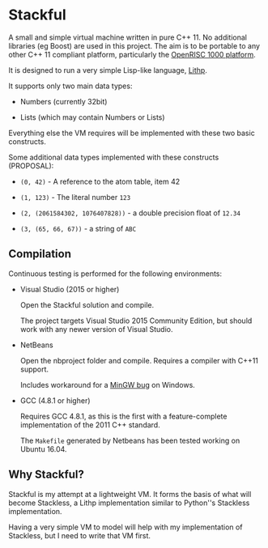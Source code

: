 Stackful
========

A small and simple virtual machine written in pure C++ 11. No additional
libraries (eg Boost) are used in this project. The aim is to be portable to
any other C++ 11 compliant platform, particularly the [OpenRISC 1000 platform](https://openrisc.io/).

It is designed to run a very simple Lisp-like language, [Lithp](http://github.com/andrakis/node-lithp).

It supports only two main data types:

* Numbers (currently 32bit)

* Lists (which may contain Numbers or Lists)

Everything else the VM requires will be implemented with these two basic constructs.

Some additional data types implemented with these constructs (PROPOSAL):

* `(0, 42)` - A reference to the atom table, item 42

* `(1, 123)` - The literal number `123`

* `(2, (2061584302, 1076407828))` - a double precision float of `12.34`

* `(3, (65, 66, 67))` - a string of `ABC`


Compilation
-----------

Continuous testing is performed for the following environments:

* Visual Studio (2015 or higher)

   Open the Stackful solution and compile.

   The project targets Visual Studio 2015 Community Edition, but should work
   with any newer version of Visual Studio.

* NetBeans

   Open the nbproject folder and compile. Requires a compiler with C++11 support.

   Includes workaround for a [MinGW bug](https://github.com/andrakis/Stackful/commit/c3b722ad7dc2e462ee0e56fbc1997ceaf4df0683) on Windows.

* GCC (4.8.1 or higher)

   Requires GCC 4.8.1, as this is the first with a feature-complete
   implementation of the 2011 C++ standard.

   The `Makefile` generated by Netbeans has been tested working on Ubuntu 16.04.


Why Stackful?
-------------

Stackful is my attempt at a lightweight VM. It forms the basis of what will
become Stackless, a Lithp implementation similar to Python''s Stackless
implementation.

Having a very simple VM to model will help with my implementation of
Stackless, but I need to write that VM first.

